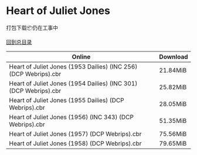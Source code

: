 # Heart of Juliet Jones

打包下载📦仍在工事中

[回到总目录](/Catalogs.md)







Online | Download
--- | ---
Heart of Juliet Jones (1953 Dailies) (INC 256) (DCP Webrips).cbr | 21.84MiB
Heart of Juliet Jones (1954 Dailies) (INC 301) (DCP Webrips).cbr | 25.82MiB
Heart of Juliet Jones (1955 Dailies) (DCP Webrips).cbr | 28.05MiB
Heart of Juliet Jones (1956) (INC 343) (DCP Webrips).cbr | 51.35MiB
Heart of Juliet Jones (1957) (DCP Webrips).cbr | 75.56MiB
Heart of Juliet Jones (1958) (DCP Webrips).cbr | 79.65MiB